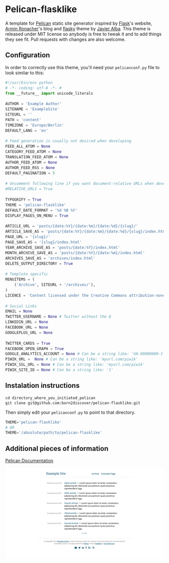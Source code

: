 # Pelican-flasklike

A template for [Pelican](https://blog.getpelican.com/) static site generator inspired by [Flask](http://flask.pocoo.org/)'s website, [Armin Ronacher](http://lucumr.pocoo.org/)'s blog and [flasky](https://github.com/fjavieralba/flasky) theme by [Javier Alba](https://github.com/fjavieralba). This theme is released under MIT license so anybody is free to tweak it and to add things they see fit. Pull requests with changes are also welcome.

## Configuration

In order to correctly use this theme, you'll need your `pelicanconf.py` file to look similar to this:

```python
#!/usr/bin/env python
# -*- coding: utf-8 -*- #
from __future__ import unicode_literals

AUTHOR = 'Example Author'
SITENAME = 'ExampleSite'
SITEURL = ''
PATH = 'content'
TIMEZONE = 'Europe/Berlin'
DEFAULT_LANG = 'en'

# Feed generation is usually not desired when developing
FEED_ALL_ATOM = None
CATEGORY_FEED_ATOM = None
TRANSLATION_FEED_ATOM = None
AUTHOR_FEED_ATOM = None
AUTHOR_FEED_RSS = None
DEFAULT_PAGINATION = 5

# Uncomment following line if you want document-relative URLs when developing
#RELATIVE_URLS = True

TYPOGRIFY = True
THEME = 'pelican-flasklike'
DEFAULT_DATE_FORMAT = '%d %B %Y'
DISPLAY_PAGES_ON_MENU = True

ARTICLE_URL = 'posts/{date:%Y}/{date:%m}/{date:%d}/{slug}/'
ARTICLE_SAVE_AS = 'posts/{date:%Y}/{date:%m}/{date:%d}/{slug}/index.html'
PAGE_URL = '{slug}/'
PAGE_SAVE_AS = '{slug}/index.html'
YEAR_ARCHIVE_SAVE_AS = 'posts/{date:%Y}/index.html'
MONTH_ARCHIVE_SAVE_AS = 'posts/{date:%Y}/{date:%m}/index.html'
ARCHIVES_SAVE_AS = 'archives/index.html'
DELETE_OUTPUT_DIRECTORY = True

# Template specific
MENUITEMS = (
    ('Archive', SITEURL + '/archives/'),
)
LICENCE = 'Content licensed under the Creative Commons attribution-noncommercial-sharealike License.'

# Social Links
EMAIL = None
TWITTER_USERNAME = None # Twitter without the @
LINKEDIN_URL = None
FACEBOOK_URL = None
GOOGLEPLUS_URL = None

TWITTER_CARDS = True
FACEBOOK_OPEN_GRAPH = True
GOOGLE_ANALYTICS_ACCOUNT = None # Can be a string like: 'UA-00000000-1'
PIWIK_URL =  None # Can be a string like: 'myurl.com/piwik'
PIWIK_SSL_URL = None # Can be a string like: 'myurl.com/piwik'
PIWIK_SITE_ID = None # Can be a string like: '1'
```
## Instalation instructions
```shell
cd directory_where_you_initiated_pelican
git clone git@github.com:born2discover/pelican-flasklike.git
```

Then simply edit your `pelicanconf.py` to point to that directory.

```python
THEME='pelican-flasklike'
# OR
THEME='/absolute/path/to/pelican-flasklike'
```

## Additional pieces of information
[Pelican Documentation](http://docs.getpelican.com/en/3.6.3/)

![Homepage](screenshots/flasklike-frontpage.png)
